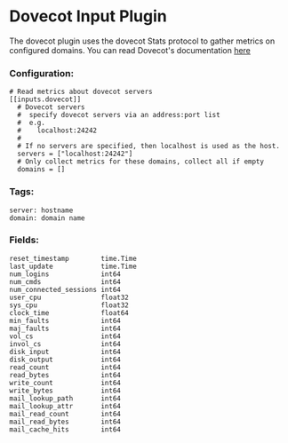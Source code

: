 # Dovecot Input Plugin

The dovecot plugin uses the dovecot Stats protocol to gather metrics on configured
domains. You can read Dovecot's documentation
[here](http://wiki2.dovecot.org/Statistics)

### Configuration:

```
# Read metrics about dovecot servers
[[inputs.dovecot]]
  # Dovecot servers
  #  specify dovecot servers via an address:port list
  #  e.g.
  #    localhost:24242
  #
  # If no servers are specified, then localhost is used as the host.
  servers = ["localhost:24242"]
  # Only collect metrics for these domains, collect all if empty
  domains = []
```

### Tags:
	server: hostname
	domain: domain name

### Fields:

	reset_timestamp        time.Time
	last_update            time.Time
	num_logins             int64
	num_cmds               int64
	num_connected_sessions int64
	user_cpu               float32
	sys_cpu                float32
	clock_time             float64
	min_faults             int64
	maj_faults             int64
	vol_cs                 int64
	invol_cs               int64
	disk_input             int64
	disk_output            int64
	read_count             int64
	read_bytes             int64
	write_count            int64
	write_bytes            int64
	mail_lookup_path       int64
	mail_lookup_attr       int64
	mail_read_count        int64
	mail_read_bytes        int64
	mail_cache_hits        int64
